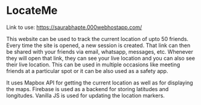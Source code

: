 # LocateMe

Link to use: https://saurabhapte.000webhostapp.com/

This website can be used to track the current location of upto 50 friends. Every time the site is opened, a new session is created. That link can then be shared with your friends via email, whatsapp, messages, etc. Whenever they will open that link, they can see your live location and you can also see their live location. This can be used in multiple occasions like meeting friends at a particular spot or it can be also used as a safety app.

It uses Mapbox API for getting the current location as well as for displaying the maps. 
Firebase is used as a backend for storing latitudes and longitudes.
Vanilla JS is used for updating the location markers. 

